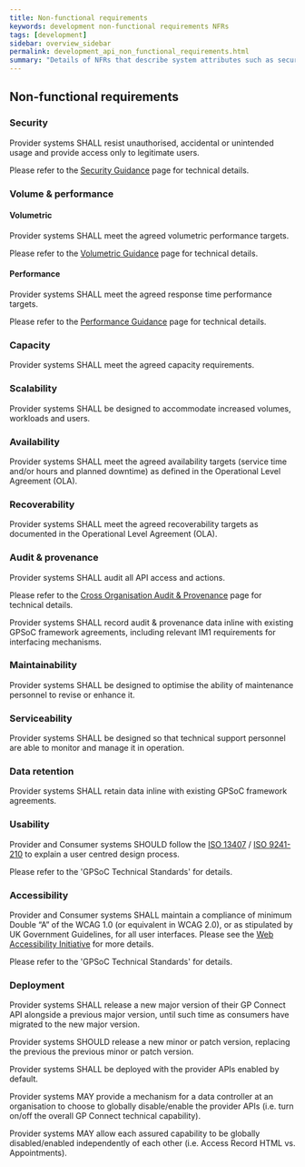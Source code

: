 ```yaml
---
title: Non-functional requirements
keywords: development non-functional requirements NFRs
tags: [development]
sidebar: overview_sidebar
permalink: development_api_non_functional_requirements.html
summary: "Details of NFRs that describe system attributes such as security, reliability, maintainability, scalability, and usability (often referred to as the “ilities”)"
---
```


## Non-functional requirements ##

### Security ###

Provider systems SHALL resist unauthorised, accidental or unintended usage and provide access only to legitimate users.

Please refer to the [Security Guidance](development_api_security_guidance.html) page for technical details.

### Volume & performance ###

#### Volumetric ####

Provider systems SHALL meet the agreed volumetric performance targets.

Please refer to the [Volumetric Guidance](development_api_volume_and_performance.html#volumetrics) page for technical details.

#### Performance ####

Provider systems SHALL meet the agreed response time performance targets.

Please refer to the [Performance Guidance](development_api_volume_and_performance.html#performance) page for technical details.

### Capacity ###

Provider systems SHALL meet the agreed capacity requirements.

### Scalability ###

Provider systems SHALL be designed to accommodate increased volumes, workloads and users.

### Availability ###

Provider systems SHALL meet the agreed availability targets (service time and/or hours and planned downtime) as defined in the Operational Level Agreement (OLA).

### Recoverability ###

Provider systems SHALL meet the agreed recoverability targets as documented in the Operational Level Agreement (OLA).

### Audit & provenance ###

Provider systems SHALL audit all API access and actions.

Please refer to the [Cross Organisation Audit & Provenance](integration_cross_organisation_audit_and_provenance.html) page for technical details.

Provider systems SHALL record audit & provenance data inline with existing GPSoC framework agreements, including relevant IM1 requirements for interfacing mechanisms.

### Maintainability ###

Provider systems SHALL be designed to optimise the ability of maintenance personnel to revise or enhance it.

### Serviceability ###

Provider systems SHALL be designed so that technical support personnel are able to monitor and manage it in operation.

### Data retention ###

Provider systems SHALL retain data inline with existing GPSoC framework agreements.

### Usability ###

Provider and Consumer systems SHOULD follow the [ISO 13407](https://www.iso.org/standard/21197.html) / [ISO 9241-210](https://www.iso.org/standard/52075.html) to explain a user centred design process.

Please refer to the 'GPSoC Technical Standards' for details.

### Accessibility ###

Provider and Consumer systems SHALL maintain a compliance of minimum Double “A” of the WCAG 1.0 (or equivalent in WCAG 2.0), or as stipulated by UK Government Guidelines, for all user interfaces. Please see the [Web Accessibility Initiative](https://www.w3.org/WAI/) for more details.

Please refer to the 'GPSoC Technical Standards' for details.

### Deployment ###

Provider systems SHALL release a new major version of their GP Connect API alongside a previous major version, until such time as consumers have migrated to the new major version.

Provider systems SHOULD release a new minor or patch version, replacing the previous the previous minor or patch version.

Provider systems SHALL be deployed with the provider APIs enabled by default.

Provider systems MAY provide a mechanism for a data controller at an organisation to choose to globally disable/enable the provider APIs (i.e. turn on/off the overall GP Connect technical capability).

Provider systems MAY allow each assured capability to be globally disabled/enabled independently of each other (i.e. Access Record HTML vs. Appointments).
	